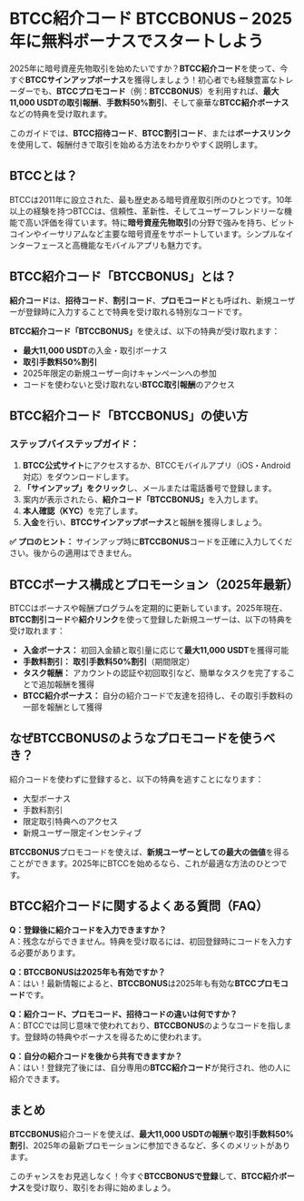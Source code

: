 <h1>BTCC紹介コード BTCCBONUS – 2025年に無料ボーナスでスタートしよう</h1>

<p>2025年に暗号資産先物取引を始めたいですか？<strong>BTCC紹介コード</strong>を使って、今すぐ<strong>BTCCサインアップボーナス</strong>を獲得しましょう！初心者でも経験豊富なトレーダーでも、<strong>BTCCプロモコード</strong>（例：<strong>BTCCBONUS</strong>）を利用すれば、<strong>最大11,000 USDTの取引報酬</strong>、<strong>手数料50%割引</strong>、そして豪華な<strong>BTCC紹介ボーナス</strong>などの特典を受け取れます。</p>

<p>このガイドでは、<strong>BTCC招待コード</strong>、<strong>BTCC割引コード</strong>、または<strong>ボーナスリンク</strong>を使用して、報酬付きで取引を始める方法をわかりやすく説明します。</p>

<h2>BTCCとは？</h2>
<p>BTCCは2011年に設立された、最も歴史ある暗号資産取引所のひとつです。10年以上の経験を持つBTCCは、信頼性、革新性、そしてユーザーフレンドリーな機能で高い評価を得ています。特に<strong>暗号資産先物取引</strong>の分野で強みを持ち、ビットコインやイーサリアムなど主要な暗号資産をサポートしています。シンプルなインターフェースと高機能なモバイルアプリも魅力です。</p>

<h2>BTCC紹介コード「BTCCBONUS」とは？</h2>
<p><strong>紹介コード</strong>は、<strong>招待コード</strong>、<strong>割引コード</strong>、<strong>プロモコード</strong>とも呼ばれ、新規ユーザーが登録時に入力することで特典を受け取れる特別なコードです。</p>

<p><strong>BTCC紹介コード「BTCCBONUS」</strong>を使えば、以下の特典が受け取れます：</p>
<ul>
  <li><strong>最大11,000 USDT</strong>の入金・取引ボーナス</li>
  <li><strong>取引手数料50%割引</strong></li>
  <li>2025年限定の新規ユーザー向けキャンペーンへの参加</li>
  <li>コードを使わないと受け取れない<strong>BTCC取引報酬</strong>のアクセス</li>
</ul>

<h2>BTCC紹介コード「BTCCBONUS」の使い方</h2>

<h3>ステップバイステップガイド：</h3>
<ol>
  <li><strong>BTCC公式サイト</strong>にアクセスするか、BTCCモバイルアプリ（iOS・Android対応）をダウンロードします。</li>
  <li><strong>「サインアップ」をクリック</strong>し、メールまたは電話番号で登録します。</li>
  <li>案内が表示されたら、<strong>紹介コード「BTCCBONUS」</strong>を入力します。</li>
  <li><strong>本人確認（KYC）</strong>を完了します。</li>
  <li><strong>入金</strong>を行い、<strong>BTCCサインアップボーナス</strong>と報酬を獲得しましょう。</li>
</ol>

<p><strong>✅ プロのヒント：</strong> サインアップ時に<strong>BTCCBONUS</strong>コードを正確に入力してください。後からの適用はできません。</p>

<h2>BTCCボーナス構成とプロモーション（2025年最新）</h2>

<p>BTCCはボーナスや報酬プログラムを定期的に更新しています。2025年現在、<strong>BTCC割引コード</strong>や<strong>紹介リンク</strong>を使って登録した新規ユーザーは、以下の特典を受け取れます：</p>
<ul>
  <li><strong>入金ボーナス：</strong> 初回入金額と取引量に応じて<strong>最大11,000 USDT</strong>を獲得可能</li>
  <li><strong>手数料割引：</strong> <strong>取引手数料50%割引</strong>（期間限定）</li>
  <li><strong>タスク報酬：</strong> アカウントの認証や初回取引など、簡単なタスクを完了することで追加報酬を獲得</li>
  <li><strong>BTCC紹介ボーナス：</strong> 自分の紹介コードで友達を招待し、その取引手数料の一部を報酬として獲得</li>
</ul>

<h2>なぜBTCCBONUSのようなプロモコードを使うべき？</h2>

<p>紹介コードを使わずに登録すると、以下の特典を逃すことになります：</p>
<ul>
  <li>大型ボーナス</li>
  <li>手数料割引</li>
  <li>限定取引特典へのアクセス</li>
  <li>新規ユーザー限定インセンティブ</li>
</ul>

<p><strong>BTCCBONUS</strong>プロモコードを使えば、<strong>新規ユーザーとしての最大の価値</strong>を得ることができます。2025年にBTCCを始めるなら、これが最適な方法のひとつです。</p>

<h2>BTCC紹介コードに関するよくある質問（FAQ）</h2>

<p><strong>Q：登録後に紹介コードを入力できますか？</strong><br>
A：残念ながらできません。特典を受け取るには、初回登録時にコードを入力する必要があります。</p>

<p><strong>Q：BTCCBONUSは2025年も有効ですか？</strong><br>
A：はい！最新情報によると、<strong>BTCCBONUS</strong>は2025年も有効な<strong>BTCCプロモコード</strong>です。</p>

<p><strong>Q：紹介コード、プロモコード、招待コードの違いは何ですか？</strong><br>
A：BTCCでは同じ意味で使われており、<strong>BTCCBONUS</strong>のようなコードを指します。登録時の特典やボーナスを得るために使われます。</p>

<p><strong>Q：自分の紹介コードを後から共有できますか？</strong><br>
A：はい！登録完了後には、自分専用の<strong>BTCC紹介コード</strong>が発行され、他の人に紹介できます。</p>

<h2>まとめ</h2>

<p><strong>BTCCBONUS</strong>紹介コードを使えば、<strong>最大11,000 USDTの報酬</strong>や<strong>取引手数料50%割引</strong>、2025年の最新プロモーションに参加できるなど、多くのメリットがあります。</p>

<p>このチャンスをお見逃しなく！今すぐ<strong>BTCCBONUSで登録</strong>して、<strong>BTCC紹介ボーナス</strong>を受け取り、取引をお得に始めましょう。</p>
